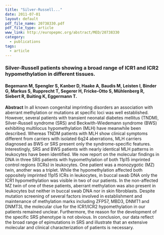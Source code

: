 ```yaml
---
title: "Silver-Russell..."
date: 2011-07-01
layout: default
pdf_file_name: 20738330.pdf
pdf_file_type: article
www_link: http://europepmc.org/abstract/MED/20738330
category:
  - publications
tags:
  - article
---
```


### Silver-Russell patients showing a broad range of ICR1 and ICR2 hypomethylation in different tissues.
#### Begemann M, Spengler S, Kanber D, Haake A, Baudis M, Leisten I, Binder G, Markus S, Rupprecht T, Segerer H, Fricke-Otto S, Mühlenberg R, Siebert R, Buiting K, Eggermann T.

**Abstract** In all known congenital imprinting disorders an association with aberrant methylation or mutations at specific loci was well established. However, several patients with transient neonatal diabetes mellitus (TNDM), Silver-Russell syndrome (SRS) and Beckwith-Wiedemann syndrome (BWS) exhibiting multilocus hypomethylation (MLH) have meanwhile been described. Whereas TNDM patients with MLH show clinical symptoms different from carriers with isolated 6q24 aberrations, MLH carriers diagnosed as BWS or SRS present only the syndrome-specific features. Interestingly, SRS and BWS patients with nearly identical MLH patterns in leukocytes have been identified. We now report on the molecular findings in DNA in three SRS patients with hypomethylation of both 11p15 imprinted control regions (ICRs) in leukocytes. One patient was a monozygotic (MZ) twin, another was a triplet. While the hypomethylation affected both oppositely imprinted 11p15 ICRs in leukocytes, in buccal swab DNA only the ICR1 hypomethylation was visible in two of our patients. In the non-affected MZ twin of one of these patients, aberrant methylation was also present in leukocytes but neither in buccal swab DNA nor in skin fibroblasts. Despite mutation screening of several factors involved in establishment and maintenance of methylation marks including ZFP57, MBD3, DNMT1 and DNMT3L the molecular clue for the ICR1/ICR2 hypomethylation in our patients remained unclear. Furthermore, the reason for the development of the specific SRS phenotype is not obvious. In conclusion, our data reflect the broad range of epimutations in SRS and illustrate that an extensive molecular and clinical characterization of patients is necessary.

